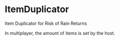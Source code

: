 # ItemDuplicator
Item Duplicator for Risk of Rain Returns

In multiplayer, the amount of items is set by the host.
